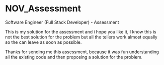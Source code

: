 # NOV_Assessment
Software Engineer (Full Stack Developer) - Assessment

This is my solution for the assessment and i hope you like it, I know this is not the best solution 
for the problem but all the tellers work almost equally so the can leave as soon as possible.

Thanks for sending me this assessment, because it was fun understanding all the existing code and
then proposing a solution for the problem.
